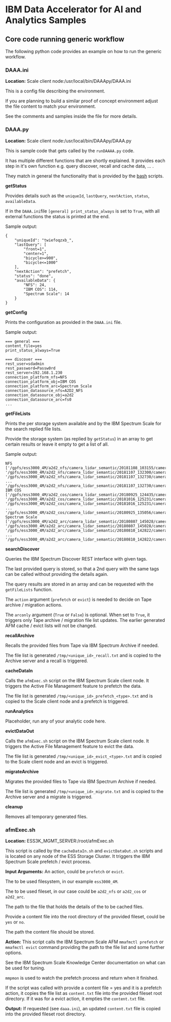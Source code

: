 # IBM Data Accelerator for AI and Analytics Samples

## Core code running generic workflow

The following python code provides an example on how to run the generic workflow.

### DAAA.ini
**Location:** Scale client node:/usr/local/bin/DAAApy/DAAA.ini

This is a config file describing the environment.

If you are planning to build a similar proof of concept environment adjust the file content to match your environment.

See the comments and samples inside the file for more details.

### DAAA.py
**Location:** Scale client node:/usr/local/bin/DAAApy/DAAA.py

This is sample code that gets called by the `runDAAAA.py` code.

It has multiple different functions that are shortly explained. It provides each step in it's own function e.g. query discover, recall and cache data, ... .

They match in general the functionality that is provided by the [bash](../bash/) scripts.


**getStatus**

Provides details such as the `uniqueId`, `lastQuery`, `nextAction`, `status`, `availableData`.

If in the `DAAA.ini`file `[general] print_status_always` is set to `True`, with all external functions the status is printed at the end.

Sample output:
```
{
    "uniqueId": "twiefoqzxb_",
    "lastQuery": [
        "front=1",
        "center=1",
        "bicycle>=900",
        "bicycle<=1000"
    ],
    "nextAction": "prefetch",
    "status": "done",
    "availableData": {
        "NFS": 24,
        "IBM COS": 114,
        "Spectrum Scale": 14
    }
}
```


**getConfig**

Prints the configuration as provided in the `DAAA.ini` file.

Sample output:
```
=== general ===
content_file=yes
print_status_always=True

=== discover ===
rest_user=sdadmin
rest_password=Passw0rd
rest_server=192.168.1.230
connection_platform_nfs=NFS
connection_platform_obj=IBM COS
connection_platform_arc=Spectrum Scale
connection_datasource_nfs=A2D2_NFS
connection_datasource_obj=a2d2
connection_datasource_arc=fs0
...
```


**getFileLists**

Prints the per storage system available and by the IBM Spectrum Scale for the search replied file lists.

Provide the storage system (as replied by `getStatus`) in an array to get certain results or leave it empty to get a list of all.

Sample output:
```
NFS
['/gpfs/ess3000_4M/a2d2_nfs/camera_lidar_semantic/20181108_103155/camera/cam_front_center/20181108103155_camera_frontcenter_000047224.png', '/gpfs/ess3000_4M/a2d2_nfs/camera_lidar_semantic/20181107_132300/camera/cam_front_center/20181107132300_camera_frontcenter_000004913.png', '/gpfs/ess3000_4M/a2d2_nfs/camera_lidar_semantic/20181107_132730/camera/cam_front_center/20181107132730_camera_frontcenter_000001097.png', 
...
'/gpfs/ess3000_4M/a2d2_nfs/camera_lidar_semantic/20181107_132730/camera/cam_front_center/20181107132730_camera_frontcenter_000001508.png']
IBM COS
['/gpfs/ess3000_4M/a2d2_cos/camera_lidar_semantic/20180925_124435/camera/cam_front_center/20180925124435_camera_frontcenter_000022741.png', '/gpfs/ess3000_4M/a2d2_cos/camera_lidar_semantic/20181016_125231/camera/cam_front_center/20181016125231_camera_frontcenter_000024958.png', '/gpfs/ess3000_4M/a2d2_cos/camera_lidar_semantic/20181016_125231/camera/cam_front_center/20181016125231_camera_frontcenter_000069123.png', 
...
'/gpfs/ess3000_4M/a2d2_cos/camera_lidar_semantic/20180925_135056/camera/cam_front_center/20180925135056_camera_frontcenter_000034248.png']
Spectrum Scale
['/gpfs/ess3000_4M/a2d2_arc/camera_lidar_semantic/20180807_145028/camera/cam_front_center/20180807145028_camera_frontcenter_000063615.png', '/gpfs/ess3000_4M/a2d2_arc/camera_lidar_semantic/20180807_145028/camera/cam_front_center/20180807145028_camera_frontcenter_000012153.png', '/gpfs/ess3000_4M/a2d2_arc/camera_lidar_semantic/20180810_142822/camera/cam_front_center/20180810142822_camera_frontcenter_000010461.png', 
...
'/gpfs/ess3000_4M/a2d2_arc/camera_lidar_semantic/20180810_142822/camera/cam_front_center/20180810142822_camera_frontcenter_000025399.png']
```


**searchDiscover**

Queries the IBM Spectrum Discover REST interface with given tags.

The last provided query is stored, so that a 2nd query with the same tags can be called without providing the details again.

The query results are stored in an array and can be requested with the `getFileLists` function.

The `action` argument (`prefetch` or `evict`) is needed to decide on Tape archive / migration actions.

The `arconly` argument (`True` or `False`) is optional. When set to `True`, it triggers only Tape archive / migration file list updates. The earlier generated AFM cache / evict lists will not be changed.


**recallArchive**

Recalls the provided files from Tape via IBM Spectrum Archive if needed.

The file list is generated `/tmp/<unique_id>_recall.txt` and is copied to the Archive server and a recall is triggered.


**cacheDataIn**

Calls the `afmExec.sh` script on the IBM Spectrum Scale client node. It triggers the Active File Management feature to prefetch the data.

The file list is generated `/tmp/<unique_id>_prefetch_<type>.txt` and is copied to the Scale client node and a prefetch is triggered.


**runAnalytics**

Placeholder, run any of your analytic code here.


**evictDataOut**

Calls the `afmExec.sh` script on the IBM Spectrum Scale client node. It triggers the Active File Management feature to evict the data.

The file list is generated `/tmp/<unique_id>_evict_<type>.txt` and is copied to the Scale client node and an evict is triggered.


**migrateArchive**

Migrates the provided files to Tape via IBM Spectrum Archive if needed.

The file list is generated `/tmp/<unique_id>_migrate.txt` and is copied to the Archive server and a migrate is triggered.


**cleanup**

Removes all temporary generated files.


### afmExec.sh
**Location:** ESS3K_MGMT_SERVER:/root/afmExec.sh

This script is called by the `cacheDataIn.sh` and `evictDataOut.sh` scripts and is located on any node of the ESS Storage Cluster. It triggers the IBM Spectrum Scale prefetch / evict process.

**Input Arguments:**
An action, could be `prefetch` or `evict`.

The to be used filesystem, in our example `ess3000_4M`.

The to be used fileset, in our case could be `a2d2_nfs` or `a2d2_cos` or `a2d2_arc`.

The path to the file that holds the details of the to be cached files.

Provide a content file into the root directory of the provided fileset, could be `yes` or `no`.

The path the content file should be stored.

**Action:**
This script calls the IBM Spectrum Scale AFM `mmafmctl prefetch` or `mmafmctl evict` command providing the path to the file list and some further options.

See the IBM Spectrum Scale Knowledge Center documentation on what can be used for tuning.

`mmpmon` is used to watch the prefetch process and return when it finished.

If the script was called with provide a content file = yes and it is a prefetch action, it copies the file list as `content.txt` file into the provided fileset root directory. If it was for a evict action, it empties the `content.txt` file.

**Output:**
If requested (see `daaa.ini`), an updated `content.txt` file is copied into the provided fileset root directory.

